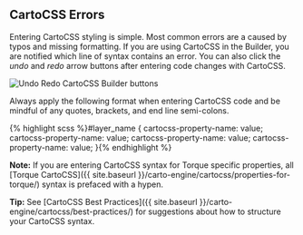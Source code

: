 ## CartoCSS Errors

Entering CartoCSS styling is simple. Most common errors are a caused by typos and missing formatting. If you are using CartoCSS in the Builder, you are notified which line of syntax contains an error. You can also click the *undo* and *redo* arrow buttons after entering code changes with CartoCSS.

<span class="wrap-border"><img src="/docs/img/layout/cartocss/errors.jpg" alt="Undo Redo CartoCSS Builder buttons" /></span>

Always apply the following format when entering CartoCSS code and be mindful of any quotes, brackets, and end line semi-colons.

{% highlight scss %}#layer_name {
  cartocss-property-name: value;
  cartocss-property-name: value;
  cartocss-property-name: value;
  cartocss-property-name: value;
}{% endhighlight %}

**Note:** If you are entering CartoCSS syntax for Torque specific properties, all [Torque CartoCSS]({{ site.baseurl }}/carto-engine/cartocss/properties-for-torque/) syntax is prefaced with a hypen.

**Tip:** See [CartoCSS Best Practices]({{ site.baseurl }}/carto-engine/cartocss/best-practices/) for suggestions about how to structure your CartoCSS syntax.